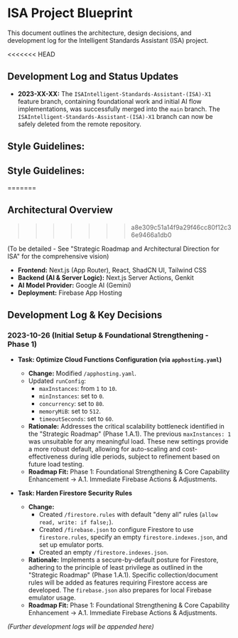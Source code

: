 
# ISA Project Blueprint

This document outlines the architecture, design decisions, and development log for the Intelligent Standards Assistant (ISA) project.

<<<<<<< HEAD
## Development Log and Status Updates

*   **2023-XX-XX:** The `ISAIntelligent-Standards-Assistant-(ISA)-X1` feature branch, containing foundational work and initial AI flow implementations, was successfully merged into the `main` branch. The `ISAIntelligent-Standards-Assistant-(ISA)-X1` branch can now be safely deleted from the remote repository.

## Style Guidelines:


## Style Guidelines:
=======
## Architectural Overview
>>>>>>> a8e309c51a14f9a29f46cc80f12c36e9466a1db0

(To be detailed - See "Strategic Roadmap and Architectural Direction for ISA" for the comprehensive vision)

*   **Frontend:** Next.js (App Router), React, ShadCN UI, Tailwind CSS
*   **Backend (AI & Server Logic):** Next.js Server Actions, Genkit
*   **AI Model Provider:** Google AI (Gemini)
*   **Deployment:** Firebase App Hosting

## Development Log & Key Decisions

### 2023-10-26 (Initial Setup & Foundational Strengthening - Phase 1)

*   **Task: Optimize Cloud Functions Configuration (via `apphosting.yaml`)**
    *   **Change:** Modified `/apphosting.yaml`.
    *   Updated `runConfig`:
        *   `maxInstances`: from `1` to `10`.
        *   `minInstances`: set to `0`.
        *   `concurrency`: set to `80`.
        *   `memoryMiB`: set to `512`.
        *   `timeoutSeconds`: set to `60`.
    *   **Rationale:** Addresses the critical scalability bottleneck identified in the "Strategic Roadmap" (Phase 1.A.1). The previous `maxInstances: 1` was unsuitable for any meaningful load. These new settings provide a more robust default, allowing for auto-scaling and cost-effectiveness during idle periods, subject to refinement based on future load testing.
    *   **Roadmap Fit:** Phase 1: Foundational Strengthening & Core Capability Enhancement -> A.1. Immediate Firebase Actions & Adjustments.

*   **Task: Harden Firestore Security Rules**
    *   **Change:**
        *   Created `/firestore.rules` with default "deny all" rules (`allow read, write: if false;`).
        *   Created `/firebase.json` to configure Firestore to use `firestore.rules`, specify an empty `firestore.indexes.json`, and set up emulator ports.
        *   Created an empty `/firestore.indexes.json`.
    *   **Rationale:** Implements a secure-by-default posture for Firestore, adhering to the principle of least privilege as outlined in the "Strategic Roadmap" (Phase 1.A.1). Specific collection/document rules will be added as features requiring Firestore access are developed. The `firebase.json` also prepares for local Firebase emulator usage.
    *   **Roadmap Fit:** Phase 1: Foundational Strengthening & Core Capability Enhancement -> A.1. Immediate Firebase Actions & Adjustments.

*(Further development logs will be appended here)*
